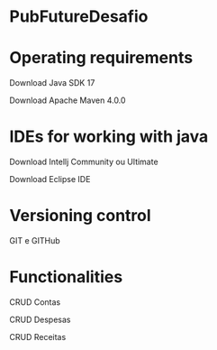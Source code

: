 # PubFutureDesafio

# Operating requirements
Download Java SDK 17

Download Apache Maven 4.0.0

# IDEs for working with java
Download Intellj Community ou Ultimate

Download Eclipse IDE

# Versioning control
GIT e GITHub

# Functionalities
CRUD Contas

CRUD Despesas

CRUD Receitas

